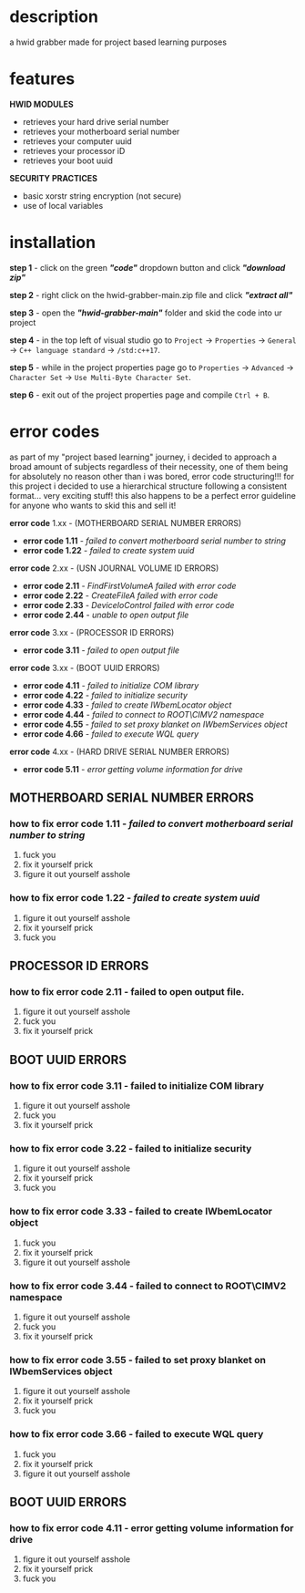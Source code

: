# description

a hwid grabber made for project based learning purposes

# features

**HWID MODULES**
* retrieves your hard drive serial number
* retrieves your motherboard serial number
* retrieves your computer uuid
* retrieves your processor iD 
* retrieves your boot uuid

**SECURITY PRACTICES**
* basic xorstr string encryption (not secure)
* use of local variables

# installation

**step 1** - click on the green ***"code"*** dropdown button and click ***"download zip"***

**step 2** - right click on the hwid-grabber-main.zip file and click ***"extract all"***

**step 3** - open the ***"hwid-grabber-main"*** folder and skid the code into ur project

**step 4** - in the top left of visual studio go to `Project` -> `Properties` -> `General` -> `C++ language standard` -> `/std:c++17`.

**step 5** - while in the project properties page go to `Properties` -> `Advanced` -> `Character Set` -> `Use Multi-Byte Character Set`.

**step 6** - exit out of the project properties page and compile `Ctrl + B`.

# error codes

as part of my "project based learning" journey, i decided to approach a broad amount of subjects regardless of their necessity, one of them being for absolutely no reason other than i was bored, error code structuring!!! for this project i decided to use a hierarchical structure following a consistent format... very exciting stuff! this also happens to be a perfect error guideline for anyone who wants to skid this and sell it!

**error code** 1.xx - (MOTHERBOARD SERIAL NUMBER ERRORS)
   * **error code 1.11** - _failed to convert motherboard serial number to string_
   * **error code 1.22** - _failed to create system uuid_

**error code** 2.xx - (USN JOURNAL VOLUME ID ERRORS)
   * **error code 2.11** - _FindFirstVolumeA failed with error code_
   * **error code 2.22** - _CreateFileA failed with error code_
   * **error code 2.33** - _DeviceIoControl failed with error code_
   * **error code 2.44** - _unable to open output file_

**error code** 3.xx - (PROCESSOR ID ERRORS)
   * **error code 3.11** - _failed to open output file_

**error code** 3.xx - (BOOT UUID ERRORS)
   * **error code 4.11** - _failed to initialize COM library_
   * **error code 4.22** - _failed to initialize security_
   * **error code 4.33** - _failed to create IWbemLocator object_
   * **error code 4.44** - _failed to connect to ROOT\\CIMV2 namespace_
   * **error code 4.55** - _failed to set proxy blanket on IWbemServices object_
   * **error code 4.66** - _failed to execute WQL query_

**error code** 4.xx - (HARD DRIVE SERIAL NUMBER ERRORS)
  * **error code 5.11** - _error getting volume information for drive_

## MOTHERBOARD SERIAL NUMBER ERRORS
  ### how to fix error code 1.11 -  _failed to convert motherboard serial number to string_

1. fuck you
2. fix it yourself prick
3. figure it out yourself asshole

  ### how to fix error code 1.22 - _failed to create system uuid_

1. figure it out yourself asshole
2. fix it yourself prick
3. fuck you

## PROCESSOR ID ERRORS
  ### how to fix error code 2.11 - failed to open output file.

1. figure it out yourself asshole
2. fuck you
3. fix it yourself prick

## BOOT UUID ERRORS
  ### how to fix error code 3.11 - failed to initialize COM library

1. figure it out yourself asshole
2. fuck you
3. fix it yourself prick

  ### how to fix error code 3.22 - failed to initialize security

1. figure it out yourself asshole
2. fix it yourself prick
3. fuck you

  ### how to fix error code 3.33 -  failed to create IWbemLocator object

1. fuck you
2. fix it yourself prick
3. figure it out yourself asshole

  ### how to fix error code 3.44 - failed to connect to ROOT\\CIMV2 namespace

1. figure it out yourself asshole
2. fuck you
3. fix it yourself prick


  ### how to fix error code 3.55 -  failed to set proxy blanket on IWbemServices object
1. figure it out yourself asshole
2. fix it yourself prick
3. fuck you

  ### how to fix error code 3.66 - failed to execute WQL query
1. fuck you
2. fix it yourself prick
3. figure it out yourself asshole

## BOOT UUID ERRORS
  ### how to fix error code 4.11 - error getting volume information for drive

1. figure it out yourself asshole
2. fix it yourself prick
3. fuck you
